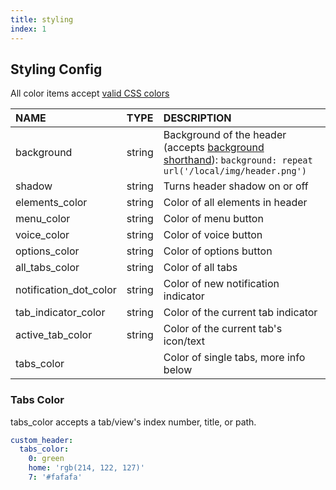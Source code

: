 ```yaml
---
title: styling
index: 1
---
```


## Styling Config

All color items accept [valid CSS colors](https://developer.mozilla.org/en-US/docs/Web/CSS/color)

| NAME                   | TYPE   | DESCRIPTION                                                                                                           |
| :--------------------- | :----- | :-------------------------------------------------------------------------------------------------------------------- |
| background             | string | Background of the header (accepts [background shorthand](https://developer.mozilla.org/en-US/docs/Web/CSS/background)): `background: repeat url('/local/img/header.png')` |
| shadow                 | string | Turns header shadow on or off                                                                                         |
| elements_color         | string | Color of all elements in header                                                                                       |
| menu_color             | string | Color of menu button                                                                                                   |
| voice_color            | string | Color of voice button                                                                                                 |
| options_color          | string | Color of options button                                                                                               |
| all_tabs_color         | string | Color of all tabs                                                                                                     |
| notification_dot_color | string | Color of new notification indicator                                                                                   |
| tab_indicator_color    | string | Color of the current tab indicator                                                                                     |
| active_tab_color       | string | Color of the current tab's icon/text                                                                                   |
| tabs_color             |        | Color of single tabs, more info below                                                                                 |

### Tabs Color

tabs_color accepts a tab/view's index number, title, or path.

```yaml
custom_header:
  tabs_color:
    0: green
    home: 'rgb(214, 122, 127)'
    7: '#fafafa'
```
